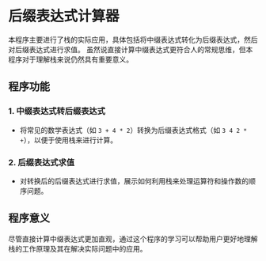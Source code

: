# 后缀表达式计算器

本程序主要进行了栈的实际应用，具体包括将中缀表达式转化为后缀表达式，然后对后缀表达式进行求值。
虽然说直接计算中缀表达式更符合人的常规思维，但本程序对于理解栈来说仍然具有重要意义。

## 程序功能

### 1. 中缀表达式转后缀表达式

- 将常见的数学表达式（如 `3 + 4 * 2`）转换为后缀表达式格式（如 `3 4 2 * +`），以便于使用栈来进行计算。

### 2. 后缀表达式求值

- 对转换后的后缀表达式进行求值，展示如何利用栈来处理运算符和操作数的顺序问题。

## 程序意义

尽管直接计算中缀表达式更加直观，通过这个程序的学习可以帮助用户更好地理解栈的工作原理及其在解决实际问题中的应用。
